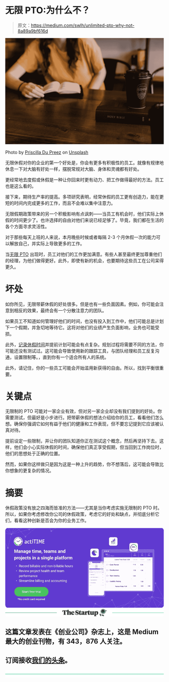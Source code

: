 # 无限 PTO:为什么不？

> 原文：<https://medium.com/swlh/unlimited-pto-why-not-8a89a9bf616d>

![](img/0cab083f322a49ca09a7bbbc8e020023.png)

Photo by [Priscilla Du Preez](https://unsplash.com/photos/6DF4OZhLUJM?utm_source=unsplash&utm_medium=referral&utm_content=creditCopyText) on [Unsplash](https://unsplash.com/search/photos/endless?utm_source=unsplash&utm_medium=referral&utm_content=creditCopyText)

无限休假对你的企业的第一个好处是，你会有更多有积极性的员工。就像有规律地休息一下对大脑有好处一样，摆脱常规对大脑、身体和灵魂都有好处。

更经常地去度假或休假是一种让你回来时更有动力、把工作做得最好的方法。员工也是这么看的。

接下来，期待生产率的提高。多项研究表明，经常休假的员工更有创造力，能在更短的时间内完成更多的工作，而且不会难以集中注意力。

无限假期政策带来的另一个积极影响有点讽刺——当员工有机会时，他们实际上休假的时间更少了。也许选择的自由对他们来说已经足够了。毕竟，我们都在生活的各个方面寻求灵活性。

对于那些每天上班的人来说，本月晚些时候或者每隔 2-3 个月休假一次的能力可以解放自己，并实际上导致更多的工作。

当[无限 PTO](https://www.actiplans.com/paid-time-off.html) 出现时，员工对他们的工作更加满意。有些人甚至最终更加尊重他们的经理，为他们做得更好。此外，即使有新的机会，也要期待这些员工在公司呆得更久。

# 坏处

如你所见，无限带薪休假的好处很多。但是也有一些负面因素。例如，你可能会注意到相反的效果，最终会有一个分散注意力的团队。

如果员工不知道如何管理好他们的时间，也没有投入到工作中，他们可能总是计划下一个假期，并急切地等待它。这将对他们的业绩产生负面影响，业务也可能受损。

此外，[记录休假时间](https://www.actiplans.com/leave-request-management.html)并提前计划可能会有点复杂。规划过程将需要不同的方法，你可能还没有测试过。这可能会导致使用新的跟踪工具，与团队经理和员工反复沟通，设置限制等。，直到你有一个适合所有人的系统。

此外，请记住，你的一些员工可能会开始滥用新获得的自由。所以，找到平衡很重要。

# 关键点

无限制的 PTO 可能对一家企业有效，但对另一家企业却没有我们提到的好处。你需要测试，但最好是小步进行。把带薪休假的想法介绍给你的员工，看看他们怎么想。确保你强调它如何有益于他们的健康和工作表现，但不要忘记提到它应该被认真对待。

提前设定一些限制，并让你的团队知道你正在测试这个概念，然后再坚持下去。这样，他们会小心实际休假的时间，确保他们真正享受假期，但当回到工作岗位时，他们的思想处于正确的位置。

然而，如果你这样做只是因为这是一种上升的趋势，你不想落后，这可能会导致比你想象的更复杂的情况。

# 摘要

休假政策没有放之四海而皆准的方法——尤其是当你考虑实施无限制的 PTO 时。所以，如果你考虑修改你公司的休假政策，考虑它的好处和缺点，并彻底分析它们，看看这种创新是否会为你的业务工作。

[![](img/64b94b5209ef8fa898bc6941a4992cbd.png)](https://www.actitime.com/?utm_source=Medium&utm_medium=Syndication&utm_content=NewBanner)[![](img/308a8d84fb9b2fab43d66c117fcc4bb4.png)](https://medium.com/swlh)

## 这篇文章发表在《创业公司》杂志上，这是 Medium 最大的创业刊物，有 343，876 人关注。

## 订阅接收[我们的头条](http://growthsupply.com/the-startup-newsletter/)。

[![](img/b0164736ea17a63403e660de5dedf91a.png)](https://medium.com/swlh)